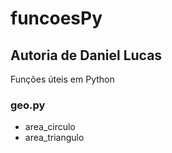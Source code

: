 # funcoesPy
## Autoria de Daniel Lucas

Funções úteis em Python

### geo.py
* area_circulo
* area_triangulo
